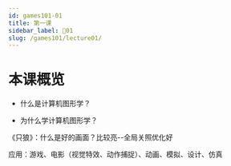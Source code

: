 ```yaml
---
id: games101-01
title: 第一课
sidebar_label: 🔴01
slug: /games101/lecture01/
---
```


# 本课概览

+ 什么是计算机图形学？

+ 为什么学计算机图形学？

《只狼》：什么是好的画面？比较亮--全局关照优化好

应用：游戏、电影（视觉特效、动作捕捉）、动画、模拟、设计、仿真